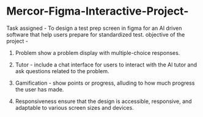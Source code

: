 # Mercor-Figma-Interactive-Project-
Task assigned - To design a test prep screen in figma for an AI driven software that help users prepare for standardized test.
objective of the project - 
1. Problem show a problem display with multiple-choice responses.

2. Tutor - include a chat interface for users to interact with the Al tutor and ask questions related to the problem.

3. Gamification - show points or progress, alluding to how much progress the user has made.

4. Responsiveness ensure that the design is accessible, responsive, and adaptable to various screen sizes and devices.

